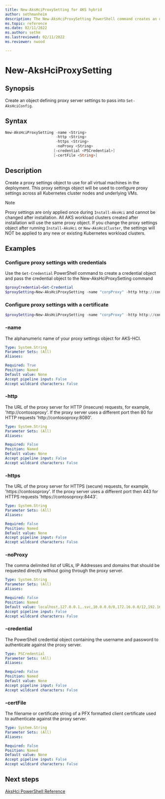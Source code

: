 ```yaml
---
title: New-AksHciProxySetting for AKS hybrid
author: sethmanheim
description: The New-AksHciProxySetting PowerShell command creates an object for a new proxy configuration.
ms.topic: reference
ms.date: 02/11/2022
ms.author: sethm 
ms.lastreviewed: 02/11/2022
ms.reviewer: nwood

---
```


# New-AksHciProxySetting

## Synopsis

Create an object defining proxy server settings to pass into `Set-AksHciConfig`.

## Syntax
```powershell
New-AksHciProxySetting -name <String>
                       -http <String>
                       -https <String>
                       -noProxy <String>
                      [-credential <PSCredential>]
                      [-certFile <String>]
```

## Description
Create a proxy settings object to use for all virtual machines in the deployment. This proxy settings object will be used to configure proxy settings across all Kubernetes cluster nodes and underlying VMs.

> [!Note]
> Proxy settings are only applied once during `Install-AksHci` and cannot be changed after installation. All AKS workload clusters created after installation will use the same proxy object. If you change the proxy settings object after running `Install-AksHci` or `New-AksHciCluster`, the settings will NOT be applied to any new or existing Kubernetes workload clusters. 

## Examples

### Configure proxy settings with credentials

Use the `Get-Credential` PowerShell command to create a credential object and pass the credential object to the New-AksHciProxySetting command
```powershell
$proxyCredential=Get-Credential
$proxySetting=New-AksHciProxySetting -name "corpProxy" -http http://contosoproxy:8080 -https https://contosoproxy:8443 -noProxy localhost,127.0.0.1,.svc,10.0.0.0/8,172.16.0.0/12,192.168.0.0/16 -credential $proxyCredential
```

### Configure proxy settings with a certificate 
```powershell
$proxySetting=New-AksHciProxySetting -name "corpProxy" -http http://contosoproxy:8080 -https https://contosoproxy:8443 -noProxy localhost,127.0.0.1,.svc,10.0.0.0/8,172.16.0.0/12,192.168.0.0/16 -certFile c:\Temp\proxycert.cer
```

### -name

The alphanumeric name of your proxy settings object for AKS-HCI.

```yaml
Type: System.String
Parameter Sets: (All)
Aliases:

Required: True
Position: Named
Default value: None
Accept pipeline input: False
Accept wildcard characters: False
```

### -http

The URL of the proxy server for HTTP (insecure) requests, for example, 'http://contosoproxy'.
If the proxy server uses a different port then 80 for HTTP requests 'http://contosoproxy:8080'.

```yaml
Type: System.String
Parameter Sets: (All)
Aliases:

Required: False
Position: Named
Default value: None
Accept pipeline input: False
Accept wildcard characters: False
```

### -https

The URL of the proxy server for HTTPS (secure) requests, for example, 'https://contosoproxy'.
If the proxy server uses a different port then 443 for HTTPS requests 'https://contosoproxy:8443'.

```yaml
Type: System.String
Parameter Sets: (All)
Aliases:

Required: False
Position: Named
Default value: None
Accept pipeline input: False
Accept wildcard characters: False
```

### -noProxy

The comma delimited list of URLs, IP Addresses and domains that should be requested directly without going through the proxy server.

```yaml
Type: System.String
Parameter Sets: (All)
Aliases:

Required: False
Position: Named
Default value: localhost,127.0.0.1,.svc,10.0.0.0/8,172.16.0.0/12,192.168.0.0/16
Accept pipeline input: False
Accept wildcard characters: False
```

### -credential

The PowerShell credential object containing the username and password to authenticate against the proxy server.

```yaml
Type: PSCredential
Parameter Sets: (All)
Aliases:

Required: False
Position: Named
Default value: None
Accept pipeline input: False
Accept wildcard characters: False
```

### -certFile

The filename or certificate string of a PFX formatted client certificate used to authenticate against the proxy server.

```yaml
Type: System.String
Parameter Sets: (All)
Aliases:

Required: False
Position: Named
Default value: None
Accept pipeline input: False
Accept wildcard characters: False
```
## Next steps

[AksHci PowerShell Reference](index.md)